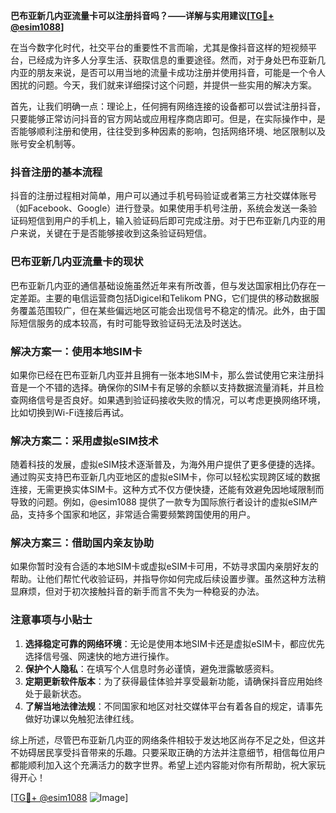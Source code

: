 **巴布亚新几内亚流量卡可以注册抖音吗？——详解与实用建议[[TG💪+ @esim1088](https://t.me/s/esim1088)]**

在当今数字化时代，社交平台的重要性不言而喻，尤其是像抖音这样的短视频平台，已经成为许多人分享生活、获取信息的重要途径。然而，对于身处巴布亚新几内亚的朋友来说，是否可以用当地的流量卡成功注册并使用抖音，可能是一个令人困扰的问题。今天，我们就来详细探讨这个问题，并提供一些实用的解决方案。

首先，让我们明确一点：理论上，任何拥有网络连接的设备都可以尝试注册抖音，只要能够正常访问抖音的官方网站或应用程序商店即可。但是，在实际操作中，是否能够顺利注册和使用，往往受到多种因素的影响，包括网络环境、地区限制以及账号安全机制等。

### 抖音注册的基本流程

抖音的注册过程相对简单，用户可以通过手机号码验证或者第三方社交媒体账号（如Facebook、Google）进行登录。如果使用手机号注册，系统会发送一条验证码短信到用户的手机上，输入验证码后即可完成注册。对于巴布亚新几内亚的用户来说，关键在于是否能够接收到这条验证码短信。

### 巴布亚新几内亚流量卡的现状

巴布亚新几内亚的通信基础设施虽然近年来有所改善，但与发达国家相比仍存在一定差距。主要的电信运营商包括Digicel和Telikom PNG，它们提供的移动数据服务覆盖范围较广，但在某些偏远地区可能会出现信号不稳定的情况。此外，由于国际短信服务的成本较高，有时可能导致验证码无法及时送达。

### 解决方案一：使用本地SIM卡

如果你已经在巴布亚新几内亚并且拥有一张本地SIM卡，那么尝试使用它来注册抖音是一个不错的选择。确保你的SIM卡有足够的余额以支持数据流量消耗，并且检查网络信号是否良好。如果遇到验证码接收失败的情况，可以考虑更换网络环境，比如切换到Wi-Fi连接后再试。

### 解决方案二：采用虚拟eSIM技术

随着科技的发展，虚拟eSIM技术逐渐普及，为海外用户提供了更多便捷的选择。通过购买支持巴布亚新几内亚地区的虚拟eSIM卡，你可以轻松实现跨区域的数据连接，无需更换实体SIM卡。这种方式不仅方便快捷，还能有效避免因地域限制而导致的问题。例如，@esim1088 提供了一款专为国际旅行者设计的虚拟eSIM产品，支持多个国家和地区，非常适合需要频繁跨国使用的用户。

### 解决方案三：借助国内亲友协助

如果你暂时没有合适的本地SIM卡或虚拟eSIM卡可用，不妨寻求国内亲朋好友的帮助。让他们帮忙代收验证码，并指导你如何完成后续设置步骤。虽然这种方法稍显麻烦，但对于初次接触抖音的新手而言不失为一种稳妥的办法。

### 注意事项与小贴士

1. **选择稳定可靠的网络环境**：无论是使用本地SIM卡还是虚拟eSIM卡，都应优先选择信号强、网速快的地方进行操作。
2. **保护个人隐私**：在填写个人信息时务必谨慎，避免泄露敏感资料。
3. **定期更新软件版本**：为了获得最佳体验并享受最新功能，请确保抖音应用始终处于最新状态。
4. **了解当地法律法规**：不同国家和地区对社交媒体平台有着各自的规定，请事先做好功课以免触犯法律红线。

综上所述，尽管巴布亚新几内亚的网络条件相较于发达地区尚存不足之处，但这并不妨碍居民享受抖音带来的乐趣。只要采取正确的方法并注意细节，相信每位用户都能顺利加入这个充满活力的数字世界。希望上述内容能对你有所帮助，祝大家玩得开心！

[[TG💪+ @esim1088](https://t.me/s/esim1088) ![Image](https://i.postimg.cc/4NQfJmqS/Snipaste-2025-05-13-00-14-12.png)]